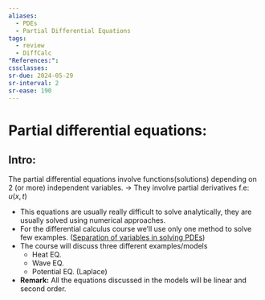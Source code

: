 ```yaml
---
aliases:
  - PDEs
  - Partial Differential Equations
tags:
  - review
  - DiffCalc
"References:": 
cssclasses:
sr-due: 2024-05-29
sr-interval: 2
sr-ease: 190
---
```

# Partial differential equations: 
## Intro: 
The partial differential equations involve functions(solutions) depending on 2 (or more) independent variables. $\rightarrow$ They involve partial derivatives
	f.e: $u(x,t)$

+ This equations are usually really difficult to solve analytically, they are usually solved using numerical approaches. 
+ For the differential calculus course we’ll use only one method to solve few examples. ([Separation of variables in solving PDEs](20240418%20-%20193802%20-%20Method%20-%20Separation%20of%20variables.md))
+ The course will discuss three different examples/models
	+ Heat EQ.
	+ Wave EQ.
	+ Potential EQ. (Laplace)
+ **Remark:** All the equations discussed in the models will be linear and second order.
